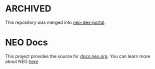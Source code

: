 # ARCHIVED

This repository was merged into [neo-dev-portal](https://github.com/neo-project/neo-dev-portal).


NEO Docs
============

This project provides the source for [docs.neo.org](http://docs.neo.org/). You can learn more about NEO [here](https://github.com/neo-project/neo).
